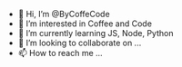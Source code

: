 - 👋 Hi, I’m @ByCoffeCode
- 👀 I’m interested in Coffee and Code
- 🌱 I’m currently learning JS, Node, Python
- 💞️ I’m looking to collaborate on ...
- 📫 How to reach me ...

<!---
ByCoffeCode/ByCoffeCode is a ✨ special ✨ repository because its `README.md` (this file) appears on your GitHub profile.
You can click the Preview link to take a look at your changes.
--->
